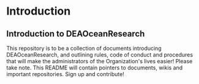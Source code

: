 # Introduction
## Introduction to DEAOceanResearch

This repository is to be a collection of documents introducing DEAOceanResearch, and outlining rules, code of conduct and procedures that will make the administrators of the Organization's lives easier! Please take note. This README will contain pointers to documents, wikis and important repositories.  Sign up and contribute!


